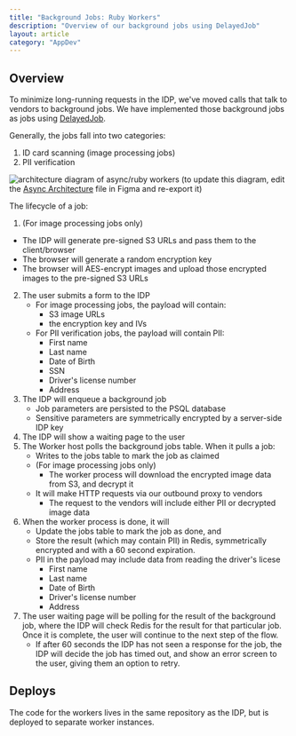 ```yaml
---
title: "Background Jobs: Ruby Workers"
description: "Overview of our background jobs using DelayedJob"
layout: article
category: "AppDev"
---
```


## Overview

To minimize long-running requests in the IDP, we've moved calls that talk to vendors
to background jobs. We have implemented those background jobs as jobs using
[DelayedJob](https://github.com/collectiveidea/delayed_job).

Generally, the jobs fall into two categories:

1. ID card scanning (image processing jobs)
2. PII verification

![architecture diagram of async/ruby workers]({{site.baseurl}}/images/ruby-worker-async-diagram.png)
(to update this diagram, edit the [Async Architecture][figma] file in Figma and re-export it)

[figma]: https://www.figma.com/file/w3TLJopAqDMjER3uCo8Y6v/Async-Worker-Architecture?node-id=104%3A3

The lifecycle of a job:

1. (For image processing jobs only)
  - The IDP will generate pre-signed S3 URLs and pass them to the client/browser
  - The browser will generate a random encryption key
  - The browser will AES-encrypt images and upload those encrypted images to the pre-signed S3 URLs
2. The user submits a form to the IDP
    - For image processing jobs, the payload will contain:
        - S3 image URLs
        - the encryption key and IVs
    - For PII verification jobs, the payload will contain PII:
        - First name
        - Last name
        - Date of Birth
        - SSN
        - Driver's license number
        - Address
3. The IDP will enqueue a background job
    - Job parameters are persisted to the PSQL database
    - Sensitive parameters are symmetrically encrypted by a server-side IDP key
4. The IDP will show a waiting page to the user
4. The Worker host polls the background jobs table. When it pulls a job:
    - Writes to the jobs table to mark the job as claimed
    - (For image processing jobs only)
        - The worker process will download the encrypted image data from S3, and decrypt it
    - It will make HTTP requests via our outbound proxy to vendors
        - The request to the vendors will include either PII or decrypted image data
6. When the worker process is done, it will
    - Update the jobs table to mark the job as done, and
    - Store the result  (which may contain PII) in Redis, symmetrically encrypted and
      with a 60 second expiration.
    - PII in the payload may include data from reading the driver's licese
        - First name
        - Last name
        - Date of Birth
        - Driver's license number
        - Address
7. The user waiting page will be polling for the result of the background job, where the IDP will
   check Redis for the result for that particular job. Once it is complete, the user will continue
   to the next step of the flow.
    - If after 60 seconds the IDP has not seen a response for the job, the IDP will decide the job
      has timed out, and show an error screen to the user, giving them an option to retry.

## Deploys

The code for the workers lives in the same repository as the IDP, but is deployed to separate worker
instances.

